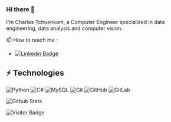 ### Hi there 👋

I'm Charles Tchuenkam, a Computer Engineer specialized in data engineering, data analysis and computer vision.

📫 How to reach me :
* [![Linkedin Badge](https://img.shields.io/badge/-Charles&Tchuenkam-blue?style=flat-square&logo=Linkedin&logoColor=white&link=https://www.linkedin.com/in/charles-tchuenkam-61153114b/)](https://www.linkedin.com/in/charles-tchuenkam-61153114b/)

## ⚡ Technologies

<!--- just --->
![Python](https://img.shields.io/badge/-Python-black?style=flat-square&logo=Python)
![C#](https://img.shields.io/badge/-CSharp-black?style=flat-square&logo=csharp)
![MySQL](https://img.shields.io/badge/-MySQL-black?style=flat-square&logo=mysql)
![Git](https://img.shields.io/badge/-Git-black?style=flat-square&logo=git)
![GitHub](https://img.shields.io/badge/-GitHub-181717?style=flat-square&logo=github)
![GitLab](https://img.shields.io/badge/-GitLab-181717?style=flat-square&logo=gitlab)

![Github Stats](https://github-readme-stats.vercel.app/api?username=tchuam0215&count_private=true&show_icons=true&include_all_commits=true)

![Visitor Badge](https://komarev.com/ghpvc/?username=tchuam0215&color=green)

<!--
**tchuam0215/tchuam0215** is a ✨ _special_ ✨ repository because its `README.md` (this file) appears on your GitHub profile.

Here are some ideas to get you started:

- 🔭 I’m currently working on ...
- 🌱 I’m currently learning ...
- 👯 I’m looking to collaborate on ...
- 🤔 I’m looking for help with ...
- 💬 Ask me about ...
- 📫 How to reach me: ...
- 😄 Pronouns: ...
- ⚡ Fun fact: ...
-->

